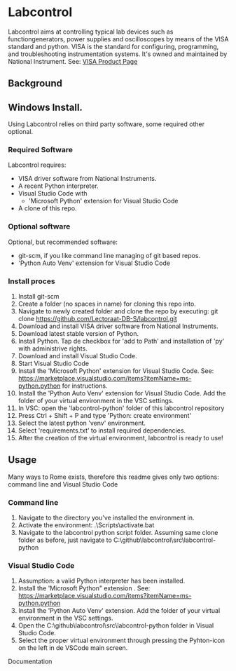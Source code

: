 # Labcontrol 
Labcontrol aims at controlling typical lab devices such as functiongenerators, power supplies and oscilloscopes by means of the VISA standard and python.
VISA is the standard for configuring, programming, and troubleshooting instrumentation systems. It's owned and maintained by National Instrument. 
See: [VISA Product Page](https://www.ni.com/nl-nl/shop/product/ni-visa.html)  

## Background

## Windows Install.
Using Labcontrol relies on third party software, some required other optional.
### Required Software
Labcontrol requires:
- VISA driver software from National Instruments.
- A recent Python interpreter.
- Visual Studio Code with
  - 'Microsoft Python' extension for Visual Studio Code
- A clone of this repo.
### Optional software
Optional, but recommended software:
-  git-scm, if you like command line managing of git based repos.
-  'Python Auto Venv' extension for Visual Studio Code

### Install proces
1. Install git-scm 
2. Create a folder (no spaces in name) for cloning this repo into.
3. Navigate to newly created folder and clone the repo by executing: git clone https://github.com/Lectoraat-DB-S/labcontrol.git
4. Download and install VISA driver software from National Instruments.
5. Download latest stable version of Python. 
6. Install Python. Tap de checkbox for 'add to Path' and installation of 'py' with administrive rights.
7. Download and install Visual Studio Code.
8. Start Visual Studio Code
9. Install the 'Microsoft Python' extension for Visual Studio Code. See: https://marketplace.visualstudio.com/items?itemName=ms-python.python for instructions.
10. Install the 'Python Auto Venv' extension for Visual Studio Code. Add the folder of your virtual environment in the VSC settings.
11. In VSC: open the 'labcontrol-python' folder of this labcontrol repository
12. Press Ctrl + Shift + P and type 'Python: create environment'
13. Select the latest python 'venv' environment.
14. Select 'requirements.txt' to install required dependencies.
15. After the creation of the virtual environment, labcontrol is ready to use!
## Usage
Many ways to Rome exists, therefore this readme gives only two options: command line and Visual Studio Code
### Command line
1. Navigate to the directory you've installed the environment in.
2. Activate the environment: .\Scripts\activate.bat
3. Navigate to the labcontrol python script folder. Assuming same clone folder as before, just navigate to C:\github\labcontrol\src\labcontrol-python

### Visual Studio Code
1. Assumption: a valid Python interpreter has been installed.
2. Install the 'Microsoft Python" extension . See: https://marketplace.visualstudio.com/items?itemName=ms-python.python
3. Install the 'Python Auto Venv' extension. Add the folder of your virtual environment in the VSC settings.
4. Open the C:\github\labcontrol\src\labcontrol-python folder in Visual Studio Code.
5. Select the proper virtual environment through pressing the Pyhton-icon on the left in de VSCode main screen.  

Documentation

